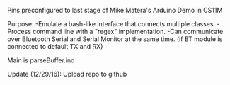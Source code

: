 Pins preconfigured to last stage of Mike Matera's Arduino Demo in CS11M

Purpose:
    -Emulate a bash-like interface that connects multiple classes.
    -Process command line with a "regex" implementation.
    -Can communicate over Bluetooth Serial and Serial Monitor at the same time. 
     (if BT module is connected to default TX and RX)

Main is parseBuffer.ino

Update (12/29/16): Upload repo to github
